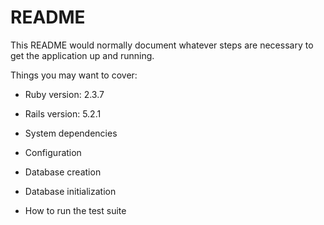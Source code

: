 # README

This README would normally document whatever steps are necessary to get the
application up and running.

Things you may want to cover:

* Ruby version: 2.3.7
* Rails version: 5.2.1

* System dependencies

* Configuration

* Database creation

* Database initialization

* How to run the test suite
